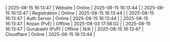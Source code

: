 | 2025-08-15 16:13:47 | Website | Online | 2025-08-15 16:13:44 |
| 2025-08-15 16:13:47 | Registration | Online | 2025-08-15 16:13:44 |
| 2025-08-15 16:13:47 | Auth Server | Online | 2025-08-15 16:13:44 |
| 2025-08-15 16:13:47 | Kezan (PvE) | Offline | 2025-08-03 17:58:02 |
| 2025-08-15 16:13:47 | Gurubashi (PvP) | Offline | N/A |
| 2025-08-15 16:13:47 | Cloudflare | Online | 2025-08-15 16:13:44 |
